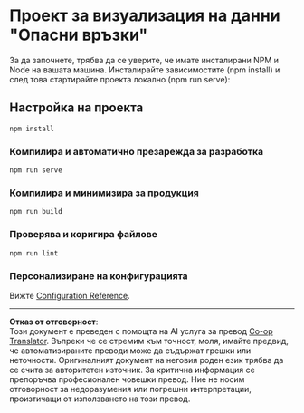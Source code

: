 <!--
CO_OP_TRANSLATOR_METADATA:
{
  "original_hash": "5c51a54dd89075a7a362890117b7ed9e",
  "translation_date": "2025-08-26T16:48:52+00:00",
  "source_file": "3-Data-Visualization/13-meaningful-visualizations/solution/README.md",
  "language_code": "bg"
}
-->
# Проект за визуализация на данни "Опасни връзки"

За да започнете, трябва да се уверите, че имате инсталирани NPM и Node на вашата машина. Инсталирайте зависимостите (npm install) и след това стартирайте проекта локално (npm run serve):

## Настройка на проекта
```
npm install
```

### Компилира и автоматично презарежда за разработка
```
npm run serve
```

### Компилира и минимизира за продукция
```
npm run build
```

### Проверява и коригира файлове
```
npm run lint
```

### Персонализиране на конфигурацията
Вижте [Configuration Reference](https://cli.vuejs.org/config/).

---

**Отказ от отговорност**:  
Този документ е преведен с помощта на AI услуга за превод [Co-op Translator](https://github.com/Azure/co-op-translator). Въпреки че се стремим към точност, моля, имайте предвид, че автоматизираните преводи може да съдържат грешки или неточности. Оригиналният документ на неговия роден език трябва да се счита за авторитетен източник. За критична информация се препоръчва професионален човешки превод. Ние не носим отговорност за недоразумения или погрешни интерпретации, произтичащи от използването на този превод.